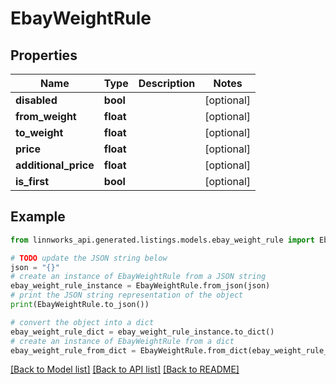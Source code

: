 # EbayWeightRule


## Properties

Name | Type | Description | Notes
------------ | ------------- | ------------- | -------------
**disabled** | **bool** |  | [optional] 
**from_weight** | **float** |  | [optional] 
**to_weight** | **float** |  | [optional] 
**price** | **float** |  | [optional] 
**additional_price** | **float** |  | [optional] 
**is_first** | **bool** |  | [optional] 

## Example

```python
from linnworks_api.generated.listings.models.ebay_weight_rule import EbayWeightRule

# TODO update the JSON string below
json = "{}"
# create an instance of EbayWeightRule from a JSON string
ebay_weight_rule_instance = EbayWeightRule.from_json(json)
# print the JSON string representation of the object
print(EbayWeightRule.to_json())

# convert the object into a dict
ebay_weight_rule_dict = ebay_weight_rule_instance.to_dict()
# create an instance of EbayWeightRule from a dict
ebay_weight_rule_from_dict = EbayWeightRule.from_dict(ebay_weight_rule_dict)
```
[[Back to Model list]](../README.md#documentation-for-models) [[Back to API list]](../README.md#documentation-for-api-endpoints) [[Back to README]](../README.md)


